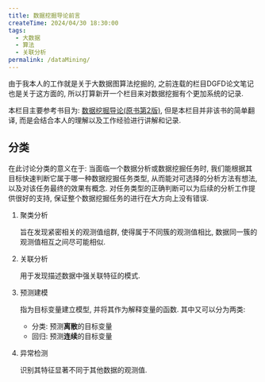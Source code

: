 ```yaml
---
title: 数据挖掘导论前言
createTime: 2024/04/30 18:30:00
tags:
  - 大数据
  - 算法
  - 关联分析
permalink: /dataMining/
---
```


由于我本人的工作就是关于大数据图算法挖掘的, 之前连载的栏目DGFD论文笔记也是关于这方面的, 所以打算新开一个栏目来对数据挖掘有个更加系统的记录.

本栏目主要参考书目为: [数据挖掘导论(原书第2版)](https://book.douban.com/subject/34798830/), 但是本栏目并非该书的简单翻译, 而是会结合本人的理解以及工作经验进行讲解和记录.


## 分类

在此讨论分类的意义在于: 当面临一个数据分析或数据挖掘任务时, 我们能根据其目标快速判断它属于哪一种数据挖掘任务类型, 从而能对可选择的分析方法有想法, 以及对该任务最终的效果有概念. 对任务类型的正确判断可以为后续的分析工作提供很好的支持, 保证整个数据挖掘任务的进行在大方向上没有错误.



1.   聚类分析

     旨在发现紧密相关的观测值组群, 使得属于不同簇的观测值相比, 数据同一簇的观测值相互之间尽可能相似.

2.   关联分析

     用于发现描述数据中强关联特征的模式.

3.   预测建模

     指为目标变量建立模型, 并将其作为解释变量的函数. 其中又可以分为两类: 

     -   分类: 预测**离散**的目标变量
     -   回归: 预测**连续**的目标变量

4.   异常检测

     识别其特征显著不同于其他数据的观测值.

